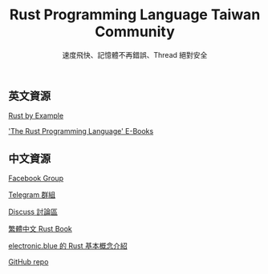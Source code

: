 <header>
  <h1>Rust Programming Language Taiwan Community</h1>
  <p class="slogan">速度飛快、記憶體不再錯誤、Thread 絕對安全</p>
</header>
<main>
  <section>
    <h2>英文資源</h2>
    <div lang="en">
      <p>
        <a href="http://rustbyexample.com/">Rust by Example</a>
      </p>
      <p>
        <a href="http://killercup.github.io/trpl-ebook/">'The Rust Programming Language' E-Books</a>
      </p>
    </div>
  </section>
  <section>
    <h2>中文資源</h2>
    <div>
      <p>
        <a href="https://www.facebook.com/groups/857846870916793/">Facebook Group</a>
      </p>
      <p>
        <a href="https://t.me/rust_tw">Telegram 群組</a>
      </p>
      <p>
        <a href="https://discuss.rust-lang.tw">Discuss 討論區</a>
      </p>
      <p>
        <a href="https://askeing.github.io/rust-book/">繁體中文 Rust Book</a>
      </p>
      <p>
        <a href="https://electronic.blue/tags/Rust/">electronic.blue 的 Rust 基本概念介紹</a>
      </p>
    </div>
  </section>
</main>
<footer>
  <a href="https://github.com/taiwan/rust/">GitHub repo</a>
</footer>
